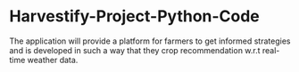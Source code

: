# Harvestify-Project-Python-Code
The application will provide a platform for farmers to get informed strategies and is developed in such a way that they crop recommendation w.r.t real-time weather data.
